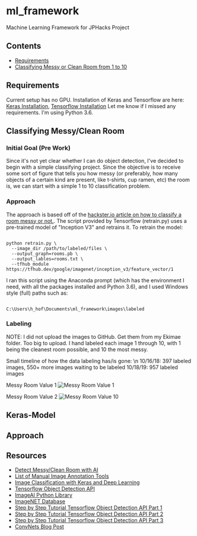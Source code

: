 # ml_framework
Machine Learning Framework for JPHacks Project

## Contents
 * [Requirements](#reqs)
 * [Classifying Messy or Clean Room from 1 to 10](#onetoten)

## Requirements
Current setup has no GPU. Installation of Keras and Tensorflow are here:
[Keras Installation](https://keras.io/#installation),
[Tensorflow Installation](https://www.tensorflow.org/install/)
Let me know if I missed any requirements. I'm using Python 3.6.
## Classifying Messy/Clean Room
<a name="onetoten"> </a>
### Initial Goal (Pre Work)
Since it's not yet clear whether I can do object detection, I've decided
to begin with a simple classifying project. Since the objective is to
receive some sort of figure that tells you how messy (or preferably, how
  many objects of a certain kind are present, like t-shirts, cup ramen, etc)
the room is, we can start with a simple 1 to 10 classification problem.

### Approach
The approach is based off of the [hackster.io article on how to classify a room messy or not.](https://www.hackster.io/matt-farley/use-artificial-intelligence-to-detect-messy-clean-rooms-f224a2).
The script provided by Tensorflow (retrain.py) uses a pre-trained model of "Inception V3" and retrains it.
To retrain the model:
```shell

python retrain.py \
  --image_dir /path/to/labeled/files \
  --output_graph=rooms.pb \
  --output_lables=rooms.txt \
  --tfhub_module https://tfhub.dev/google/imagenet/inception_v3/feature_vector/1

```

I ran this script using the Anaconda prompt (which has the environment I need, with all
  the packages installed and Python 3.6), and I used Windows style (full) paths such as:
```shell

C:\Users\h_hof\Documents\ml_framework\images\labeled

```

### Labeling
NOTE: I did not upload the images to GitHub. Get them from my Ekimae folder. Too big to upload.
I hand labeled each image 1 through 10, with 1 being the cleanest room possible, and 10 the most messy.

Small timeline of how the data labeling has/is gone: \n
10/16/18: 397 labeled images, 550+ more images waiting to be labeled
10/18/19: 957 labeled images

Messy Room Value 1
![Messy Room Value 1][mess1]

Messy Room Value 2
![Messy Room Value 10][mess10]

[mess1]: https://github.com/KatoLabo/ml_framework/blob/master/dirty_1.jpeg "mess1"
[mess10]: https://github.com/KatoLabo/ml_framework/blob/master/dirty_10.jpeg "mess10"

## Keras-Model
<a name="naivemodel"> </a>
## Approach


## Resources
 * [Detect Messy/Clean Room with AI](https://www.hackster.io/matt-farley/use-artificial-intelligence-to-detect-messy-clean-rooms-f224a2)
 * [List of Manual Image Annotation Tools](https://en.wikipedia.org/wiki/List_of_manual_image_annotation_tools)
 * [Image Classification with Keras and Deep Learning](https://www.pyimagesearch.com/2017/12/11/image-classification-with-keras-and-deep-learning/)
 * [Tensorflow Object Detection API](https://github.com/tensorflow/models/tree/master/research/object_detection)
 * [ImageAI Python Library](https://github.com/OlafenwaMoses/ImageAI)
 * [ImageNET Database](http://www.image-net.org/)
 * [Step by Step Tutorial Tensorflow Object Detection API Part 1](https://medium.com/@WuStangDan/step-by-step-tensorflow-object-detection-api-tutorial-part-1-selecting-a-model-a02b6aabe39e)
 * [Step by Step Tutorial Tensorflow Object Detection API Part 2](https://medium.com/@WuStangDan/step-by-step-tensorflow-object-detection-api-tutorial-part-2-converting-dataset-to-tfrecord-47f24be9248d)
 * [Step by Step Tutorial Tensorflow Object Detection API Part 3](https://medium.com/@WuStangDan/step-by-step-tensorflow-object-detection-api-tutorial-part-3-creating-your-own-dataset-6369a4d30dfd)
 * [ConvNets Blog Post](https://colah.github.io/posts/2014-07-Conv-Nets-Modular/)
